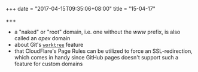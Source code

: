 +++
date = "2017-04-15T09:35:06+08:00"
title = "15-04-17"

+++

* a "naked" or "root" domain, i.e. one without the _www_ prefix, is also called an _apex_ domain
* about Git's [`worktree`](https://git-scm.com/docs/git-worktree) feature 
* that CloudFlare's Page Rules can be utilized to force an SSL-redirection, which comes in handy since GitHub pages doesn't support such a feature for custom domains
